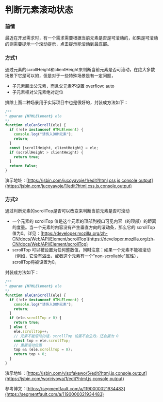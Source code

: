 # 判断元素滚动状态

### **前情**

最近在开发需求时，有一个需求需要根据当前元素是否是可滚动的，如果是可滚动的则需要提示一个滚动提示，点击提示能滚动到最底部。

### 方式1

通过元素的scrollHeight和clientHeight来判断当前元素是否可滚动，在绝大多数场景下它是可以的，但是对于一些特殊场景是有一定问题，

- 子元素超出父元素，而且父元素不设置 overflow: auto
- 子元素相对父元素绝对定位

排除上面二种场景用于实际项目中也是很好的，封装成方法如下：

```jsx
/**
* @param {HTMLElement} ele
*/
function eleCanScroll(ele) {
  if (!ele instanceof HTMLElement) {
    console.log("请传入DOM元素");
    return;
  }
  const {scrollHeight, clientHeight} = ele;
  if (scrollHeight > clientHeight) {
    return true;
  }
  return false;
}
```

演示地址：[https://jsbin.com/jucoyavoje/1/edit?html,css,js,console,output](https://jsbin.com/jucoyavoje/1/edit?html,css,js,console,output)

### 方式2

通过判断元素的scrollTop是否可以改变来判断当前元素是否可滚动

- 一个元素的 scrollTop 值是这个元素的顶部到视口可见内容（的顶部）的距离的度量。当一个元素的内容没有产生垂直方向的滚动条，那么它的 scrollTop 值为0。详见：[https://developer.mozilla.org/zh-CN/docs/Web/API/Element/scrollTop](https://developer.mozilla.org/zh-CN/docs/Web/API/Element/scrollTop)
- scrollTop 可以被设置为任何整数值，同时注意：如果一个元素不能被滚动（例如，它没有溢出，或者这个元素有一个"non-scrollable"属性）， scrollTop将被设置为0。

封装成方法如下：

```jsx
/**
* @param {HTMLElement} ele
*/
function eleCanScroll(ele) {
  if (!ele instanceof HTMLElement) {
    console.log("请传入DOM元素");
    return;
  }
  if (ele.scrollTop > 0) {
    return true;
  } else {
    ele.scrollTop++;
    // 元素不能滚动的话，scrollTop 设置不会生效，还会置为 0
    const top = ele.scrollTop;
    // 重置滚动位置
    top && (ele.scrollTop = 0);
    return top > 0;
  }
}
```

演示地址：[https://jsbin.com/visofakewo/5/edit?html,js,console,output](https://jsbin.com/woririvowa/1/edit?html,js,console,output)

参考博文：[https://segmentfault.com/a/1190000021934483](https://segmentfault.com/a/1190000021934483)